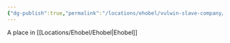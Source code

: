 ```yaml
---
{"dg-publish":true,"permalink":"/locations/ehobel/vulwin-slave-company/","tags":["Location","Unexplored"],"updated":"2025-01-14T21:03:47.378+00:00"}
---
```


A place in [[Locations/Ehobel/Ehobel\|Ehobel]]